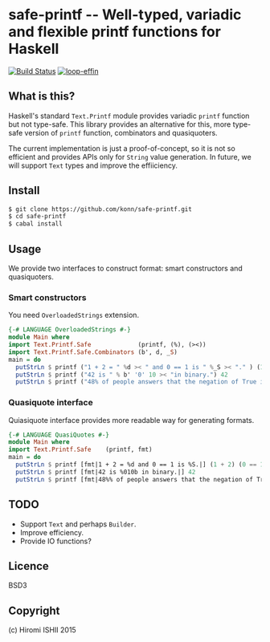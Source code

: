 safe-printf -- Well-typed, variadic and flexible printf functions for Haskell
=============================================================================

[![Build Status](https://travis-ci.org/konn/safe-printf.svg?branch=master)](https://travis-ci.org/konn/safe-printf) 
[![loop-effin](http://img.shields.io/hackage/v/safe-printf.svg)](http://hackage.haskell.org/package/safe-printf)

## What is this?
Haskell's standard `Text.Printf` module provides variadic `printf` function but not type-safe.
This library provides an alternative for this, more type-safe version of `printf` function,
combinators and quasiquoters.

The current implementation is just a proof-of-concept, so it is not so efficient and provides
APIs only for `String` value generation. In future, we will support `Text`
types and improve the effiiciency.

## Install
```sh
$ git clone https://github.com/konn/safe-printf.git
$ cd safe-printf
$ cabal install
```

<!--
```sh
$ cabal install safe-printf
```
-->

## Usage
We provide two interfaces to construct format: smart constructors and quasiquoters.

### Smart constructors
You need `OverloadedStrings` extension.

```haskell
{-# LANGUAGE OverloadedStrings #-}
module Main where
import Text.Printf.Safe             (printf, (%), (><))
import Text.Printf.Safe.Combinators (b', d, _S)
main = do
  putStrLn $ printf ("1 + 2 = " %d >< " and 0 == 1 is " %_S >< "." ) (1 + 2) (0 == 1)
  putStrLn $ printf ("42 is " % b' '0' 10 >< "in binary.") 42
  putStrLn $ printf ("48% of people answers that the negation of True is" %(show . not) >< ".") True
```

### Quasiquote interface
Quiasiquote interface provides more readable way for generating formats.

```haskell
{-# LANGUAGE QuasiQuotes #-}
module Main where
import Text.Printf.Safe    (printf, fmt)
main = do
  putStrLn $ printf [fmt|1 + 2 = %d and 0 == 1 is %S.|] (1 + 2) (0 == 1)
  putStrLn $ printf [fmt|42 is %010b in binary.|] 42
  putStrLn $ printf [fmt|48%% of people answers that the negation of True is %{show . not}.|] True
```

## TODO
* Support `Text` and perhaps `Builder`.
* Improve efficiency.
* Provide IO functions?

## Licence

BSD3

## Copyright

(c) Hiromi ISHII 2015
